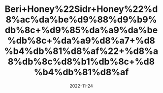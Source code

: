 ---
title: 'Beri+Honey%22Sidr+Honey%22%d8%ac%da%be%d9%88%d9%b9%db%8c+%d9%85%da%a9%da%be%db%8c+%da%a9%d8%a7+%d8%b4%db%81%d8%af%22+%d8%a8%db%8c%d8%b1%db%8c+%d8%b4%db%81%d8%af'
date: '2022-11-24' 
metatag: '' 
inventory: '0' 
draft: false 
# meta description 
shortDescripton: ''
description: 'Honey+%d8%b4%db%81%d8%af'
longdescription: ''
tags: ''
brand: ''
subCategory: ''
unit: '250 gm-Pk'
sellCount: '0'
featured: False
# product Price
price: '500.0'
# Product Short Description
shortDescription: ''
productID: '41A1E0B9-2858-ED11-996B-005056B3A416'
type: 'products'
category: 'Honey+%d8%b4%db%81%d8%af' 
thumnailproduct: 'https://eraconnect.blob.core.windows.net/product-images/aminsaddiquidawakhana/b2f8180d-5d43-4071-8034-dc846e572305.webp' 
images:
  - image: 'https://eraconnect.blob.core.windows.net/product-images/aminsaddiquidawakhana/b2f8180d-5d43-4071-8034-dc846e572305.webp'  
Variants:
---